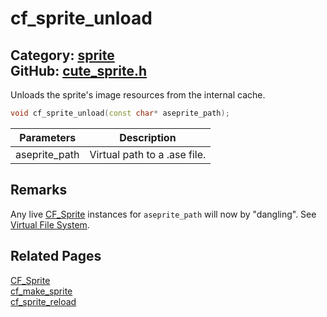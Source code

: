 [](../header.md ':include')

# cf_sprite_unload

Category: [sprite](/api_reference?id=sprite)  
GitHub: [cute_sprite.h](https://github.com/RandyGaul/cute_framework/blob/master/include/cute_sprite.h)  
---

Unloads the sprite's image resources from the internal cache.

```cpp
void cf_sprite_unload(const char* aseprite_path);
```

Parameters | Description
--- | ---
aseprite_path | Virtual path to a .ase file.

## Remarks

Any live [CF_Sprite](/sprite/cf_sprite.md) instances for `aseprite_path` will now by "dangling". See [Virtual File System](https://randygaul.github.io/cute_framework/#/topics/virtual_file_system).

## Related Pages

[CF_Sprite](/sprite/cf_sprite.md)  
[cf_make_sprite](/sprite/cf_make_sprite.md)  
[cf_sprite_reload](/sprite/cf_sprite_reload.md)  
